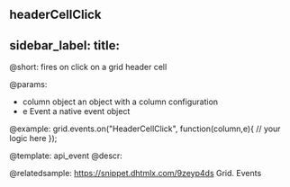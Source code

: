headerCellClick
---
sidebar_label: 
title: 
---          

@short:
fires on click on a grid header cell

@params:
- column		object		an object with a column configuration
- e				Event		a native event object


@example:
grid.events.on("HeaderCellClick", function(column,e){
    // your logic here
});


@template: api_event
@descr:

@relatedsample:
https://snippet.dhtmlx.com/9zeyp4ds	Grid. Events

